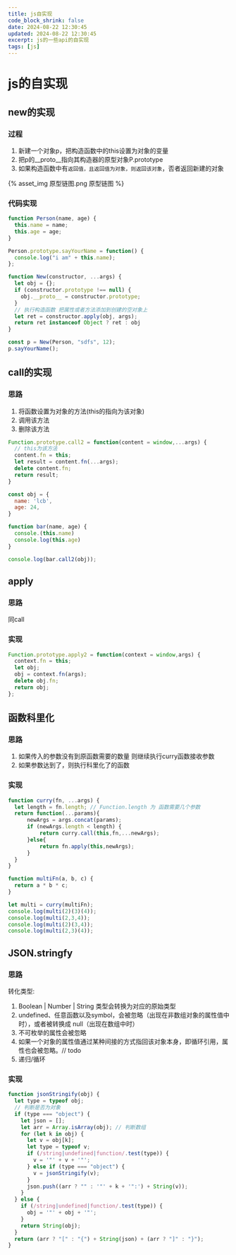 ```yaml
---
title: js自实现
code_block_shrink: false
date: 2024-08-22 12:30:45
updated: 2024-08-22 12:30:45
excerpt: js的一些api的自实现
tags: [js]
---
```

# js的自实现
## new的实现
### 过程
1. 新建一个对象p，把构造函数中的this设置为对象的变量
2. 把p的__proto__指向其构造器的原型对象P.prototype
3. 如果构造函数中有`返回值，且返回值为对象，则返回该对象`，否者返回新建的对象

{% asset_img 原型链图.png 原型链图 %}

### 代码实现
```js
function Person(name, age) {
  this.name = name;
  this.age = age;
}

Person.prototype.sayYourName = function() {
  console.log("i am" + this.name);
};

function New(constructor, ...args) {
  let obj = {};
  if (constructor.prototype !== null) {
    obj.__proto__ = constructor.prototype;
  }
  // 执行构造函数 把属性或者方法添加到创建的空对象上
  let ret = constructor.apply(obj, args);
  return ret instanceof Object ? ret : obj
}

const p = New(Person, "sdfs", 12);
p.sayYourName();
```

## call的实现
### 思路
1. 将函数设置为对象的方法(this的指向为该对象)
2. 调用该方法
3. 删除该方法

```js
Function.prototype.call2 = function(content = window,...args) {
  // this为该方法
  content.fn = this;
  let result = content.fn(...args);
  delete content.fn;
  return result;
}

const obj = {
  name: 'lcb',
  age: 24,
}

function bar(name, age) {
  console.(this.name)
  console.log(this.age)
}

console.log(bar.call2(obj));
```

## apply
### 思路
同call
### 实现
```js
Function.prototype.apply2 = function(context = window,args) {
  context.fn = this;
  let obj;
  obj = context.fn(args);
  delete obj.fn;
  return obj;
};
```

## 函数科里化
### 思路
1. 如果传入的参数没有到原函数需要的数量 则继续执行curry函数接收参数
2. 如果参数达到了，则执行科里化了的函数

### 实现
```js
function curry(fn, ...args) {
  let length = fn.length; // Function.length 为 函数需要几个参数
  return function(...params){
      newArgs = args.concat(params);
      if (newArgs.length < length) {
          return curry.call(this,fn,...newArgs);
      }else{
          return fn.apply(this,newArgs);
      }
  }
}

function multiFn(a, b, c) {
  return a * b * c;
}

let multi = curry(multiFn);
console.log(multi(2)(3)(4));
console.log(multi(2,3,4));
console.log(multi(2)(3,4));
console.log(multi(2,3)(4));
```

## JSON.stringfy
### 思路
转化类型:  
1. Boolean | Number | String 类型会转换为对应的原始类型  
2. undefined、任意函数以及symbol，会被忽略（出现在非数组对象的属性值中时），或者被转换成 null（出现在数组中时）  
3. 不可枚举的属性会被忽略  
4. 如果一个对象的属性值通过某种间接的方式指回该对象本身，即循环引用，属性也会被忽略。// todo  
5. 递归/循环

### 实现
```js
function jsonStringify(obj) {
  let type = typeof obj;
  // 判断是否为对象
  if (type === "object") {
    let json = [];
    let arr = Array.isArray(obj); // 判断数组
    for (let k in obj) {
      let v = obj[k];
      let type = typeof v;
      if (/string|undefined|function/.test(type)) {
        v = '"' + v + '"';
      } else if (type === "object") {
        v = jsonStringify(v);
      }
      json.push((arr ? "" : '"' + k + '":') + String(v));
    }
  } else {
    if (/string|undefined|function/.test(type)) {
      obj = '"' + obj + '"';
    }
    return String(obj);
  }
  return (arr ? "[" : "{") + String(json) + (arr ? "]" : "}");
}

```
